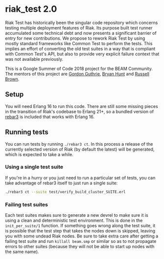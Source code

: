 # riak_test 2.0

Riak Test has historically been the singular code repository which concerns testing multiple deployment features of Riak.
Its purpose built test runner accumulated some technical debt and now presents a significant barrier of entry for new contributions. We propose to rework Riak Test by using mostly standard frameworks like Common Test to perform the tests. This implies an effort of converting the old test suites in a way that is compliant with Common Test's API, but also to provide very explicit failure context that was not available previously.

This is a Google Summer of Code 2018 project for the BEAM Community. The mentors of this project are [Gordon Guthrie][gordon], [Bryan Hunt][bryan] and [Russell Brown][russell].


## Setup
You will need Erlang 16 to run this code. There are still some missing pieces in the transition of Riak's codebase to
Erlang 21+, so a bundled version of [rebar3][2] is included that works with Erlang 16.  

## Running tests

You can run tests by running `./rebar3 ct`. In this process a release of the currently selected version of Riak (by
default the latest) will be generated, which is expected to take a while.

### Using a single test suite

If you're in a hurry or you just need to run a particular set of tests, you can take advantage of rebar3 itself to just
run a single suite:

```sh
./rebar3 ct --suite test/verify_build_cluster_SUITE.erl
```

### Failing test suites
Each test suites makes sure to generate a new devrel to make sure it is using a clean and deterministic test
environment. This is done in the `init_per_suite/1` function. If something goes wrong along the test suite, it
is possible that the test step that takes the nodes down is skipped, leaving you with some undead Riak nodes.
Be sure to take extra care after getting a failing test suite and run `killall beam.smp` or similar so as to
not propagate errors to other suites (because they will not be able to start up nodes with the same name).



[1]: https://github.com/basho/riak_test
[2]: http://www.rebar3.org/
[bryan]: https://github.com/binarytemple
[gordon]: https://github.com/gordonguthrie
[russell]: https://github.com/russelldb
